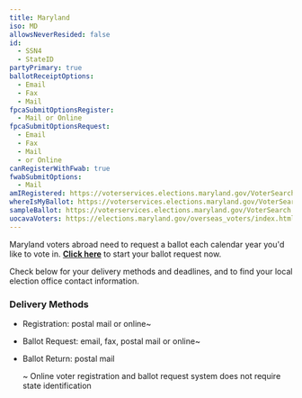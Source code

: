 ```yaml
---
title: Maryland
iso: MD
allowsNeverResided: false
id:
  - SSN4
  - StateID
partyPrimary: true
ballotReceiptOptions:
  - Email
  - Fax
  - Mail
fpcaSubmitOptionsRegister:
  - Mail or Online
fpcaSubmitOptionsRequest:
  - Email
  - Fax
  - Mail
  - or Online
canRegisterWithFwab: true
fwabSubmitOptions:
  - Mail
amIRegistered: https://voterservices.elections.maryland.gov/VoterSearch
whereIsMyBallot: https://voterservices.elections.maryland.gov/VoterSearch
sampleBallot: https://voterservices.elections.maryland.gov/VoterSearch
uocavaVoters: https://elections.maryland.gov/overseas_voters/index.html
---
```

Maryland voters abroad need to request a ballot each calendar year you'd like to vote in. **[Click here](https://www.votefromabroad.org)** to start your ballot request now.

Check below for your delivery methods and deadlines, and to find your local election office contact information.

### Delivery Methods

* Registration: postal mail or online~
* Ballot Request: email, fax, postal mail or online~
* Ballot Return: postal mail

  ~ Online voter registration and ballot request system does not require state identification